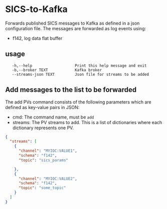 # SICS-to-Kafka

Forwards published SICS messages to Kafka as defined in a json configuration file. The messages are forwarded
as log events using:

- f142, log data flat buffer 

## usage
```
   -h,--help                   Print this help message and exit
   -b,--broker TEXT            Kafka broker
   --streams-json TEXT         Json file for streams to be added
```

## Add messages to the list to be forwarded

The add PVs command consists of the following parameters which are defined as key-value pairs in JSON:

- cmd: The command name, must be `add`
- streams: The PV streams to add. This is a list of dictionaries where each dictionary represents one PV.

```json
{
  "streams": [
    {
      "channel": "MYIOC:VALUE1",
      "schema": "f142",
      "topic": "sics_params"

    },
    {
      "channel": "MYIOC:VALUE2",
      "schema": "f142",
      "topic": "some_topic"
    }
  ]
}
```


